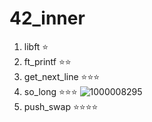 # 42_inner

1. libft ⭐
2. ft_printf ⭐⭐
3. get_next_line ⭐⭐⭐
4. so_long ⭐⭐⭐
![1000008295](https://github.com/JeongSu0880/42_inner/assets/107098751/c7fbe0cd-5e26-4a2c-b8fb-b9ccd2e34ae5)
6. push_swap ⭐⭐⭐⭐
   
